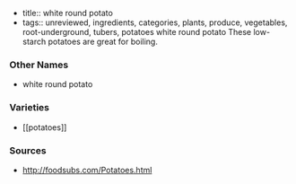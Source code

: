 - title:: white round potato
- tags:: unreviewed, ingredients, categories, plants, produce, vegetables, root-underground, tubers, potatoes
white round potato These low-starch potatoes are great for boiling.

### Other Names

* white round potato

### Varieties

* [[potatoes]]

### Sources
* http://foodsubs.com/Potatoes.html

